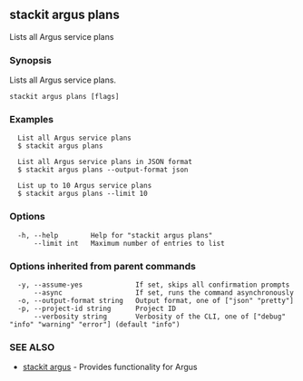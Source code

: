 ## stackit argus plans

Lists all Argus service plans

### Synopsis

Lists all Argus service plans.

```
stackit argus plans [flags]
```

### Examples

```
  List all Argus service plans
  $ stackit argus plans

  List all Argus service plans in JSON format
  $ stackit argus plans --output-format json

  List up to 10 Argus service plans
  $ stackit argus plans --limit 10
```

### Options

```
  -h, --help        Help for "stackit argus plans"
      --limit int   Maximum number of entries to list
```

### Options inherited from parent commands

```
  -y, --assume-yes             If set, skips all confirmation prompts
      --async                  If set, runs the command asynchronously
  -o, --output-format string   Output format, one of ["json" "pretty"]
  -p, --project-id string      Project ID
      --verbosity string       Verbosity of the CLI, one of ["debug" "info" "warning" "error"] (default "info")
```

### SEE ALSO

* [stackit argus](./stackit_argus.md)	 - Provides functionality for Argus

